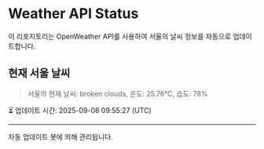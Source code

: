 
# Weather API Status

이 리포지토리는 OpenWeather API를 사용하여 서울의 날씨 정보를 자동으로 업데이트합니다.

## 현재 서울 날씨
> 서울의 현재 날씨: broken clouds, 온도: 25.76°C, 습도: 78%

⏳ 업데이트 시간: 2025-09-08 09:55:27 (UTC)

---
자동 업데이트 봇에 의해 관리됩니다.
